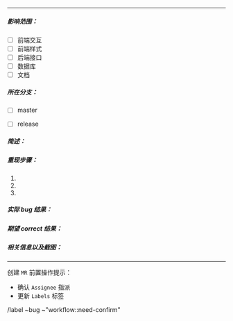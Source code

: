 <!--
注意： 以 markdown 语法填写
代码块前后行分别使用三个反引号 ( ``` ) 来包裹   
引用块在每行前添加 一个右箭头和至少一个空格 `> 引用内容`
- https://docs.gitlab.com/ee/user/project/quick_actions.html
- https://markdown-zh.readthedocs.io/en/latest
- https://zh.wikipedia.org/zh-hans/Markdown
- Issue 引用格式为 #<ID> 比如 #123
- MR 引用格式为 !<ID> 比如 !12
-->
----  
##### 影响范围： 
<!-- [x]选择或者提交后点击勾选 -->
- [ ] 前端交互
- [ ] 前端样式
- [ ] 后端接口
- [ ] 数据库
- [ ] 文档

##### 所在分支： 
- [ ] master
- [ ] release


##### 简述：   



##### 重现步骤：       

1.  
2.  
3.  


##### 实际 *bug* 结果：      



##### 期望 *correct* 结果：      



##### 相关信息以及截图：      



----
创建 `MR` 前置操作提示：
- 确认 `Assignee` 指派
- 更新 `Labels` 标签


/label ~bug ~"workflow::need-confirm"
<!-- /assign @admin -->
<!-- /cc @foo -->

